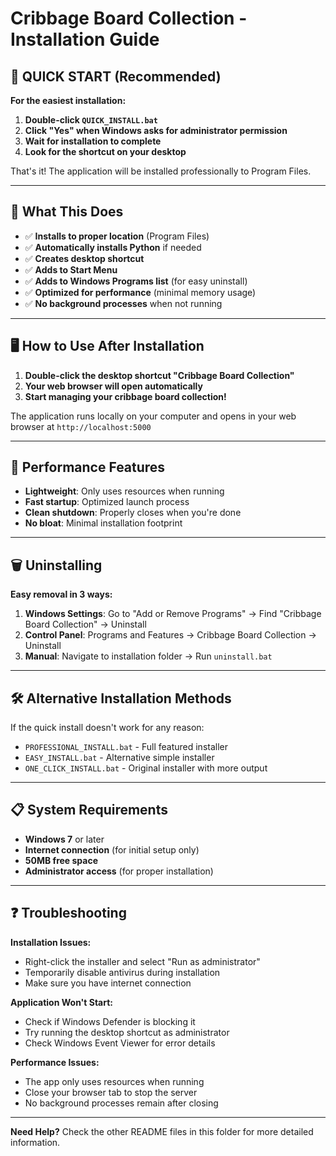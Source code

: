 # Cribbage Board Collection - Installation Guide

## 🚀 QUICK START (Recommended)

**For the easiest installation:**

1. **Double-click `QUICK_INSTALL.bat`**
2. **Click "Yes" when Windows asks for administrator permission**
3. **Wait for installation to complete**
4. **Look for the shortcut on your desktop**

That's it! The application will be installed professionally to Program Files.

---

## 🎯 What This Does

- ✅ **Installs to proper location** (Program Files)
- ✅ **Automatically installs Python** if needed
- ✅ **Creates desktop shortcut**
- ✅ **Adds to Start Menu**
- ✅ **Adds to Windows Programs list** (for easy uninstall)
- ✅ **Optimized for performance** (minimal memory usage)
- ✅ **No background processes** when not running

---

## 🖥️ How to Use After Installation

1. **Double-click the desktop shortcut "Cribbage Board Collection"**
2. **Your web browser will open automatically**
3. **Start managing your cribbage board collection!**

The application runs locally on your computer and opens in your web browser at `http://localhost:5000`

---

## 🔧 Performance Features

- **Lightweight**: Only uses resources when running
- **Fast startup**: Optimized launch process
- **Clean shutdown**: Properly closes when you're done
- **No bloat**: Minimal installation footprint

---

## 🗑️ Uninstalling

**Easy removal in 3 ways:**

1. **Windows Settings**: Go to "Add or Remove Programs" → Find "Cribbage Board Collection" → Uninstall
2. **Control Panel**: Programs and Features → Cribbage Board Collection → Uninstall  
3. **Manual**: Navigate to installation folder → Run `uninstall.bat`

---

## 🛠️ Alternative Installation Methods

If the quick install doesn't work for any reason:

- `PROFESSIONAL_INSTALL.bat` - Full featured installer
- `EASY_INSTALL.bat` - Alternative simple installer
- `ONE_CLICK_INSTALL.bat` - Original installer with more output

---

## 📋 System Requirements

- **Windows 7** or later
- **Internet connection** (for initial setup only)
- **50MB free space**
- **Administrator access** (for proper installation)

---

## ❓ Troubleshooting

**Installation Issues:**
- Right-click the installer and select "Run as administrator"
- Temporarily disable antivirus during installation
- Make sure you have internet connection

**Application Won't Start:**
- Check if Windows Defender is blocking it
- Try running the desktop shortcut as administrator
- Check Windows Event Viewer for error details

**Performance Issues:**
- The app only uses resources when running
- Close your browser tab to stop the server
- No background processes remain after closing

---

**Need Help?** Check the other README files in this folder for more detailed information.
